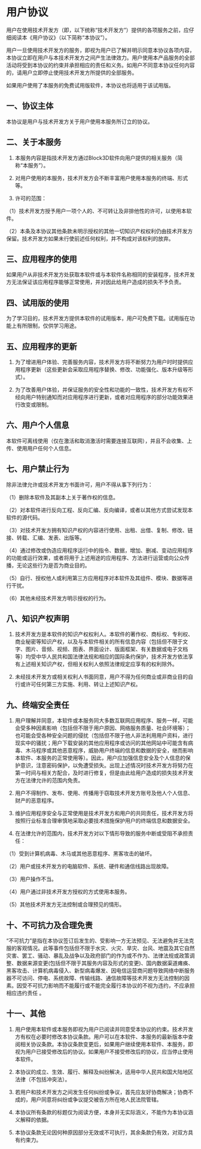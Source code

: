 # 用户协议

用户在使用技术开发方（即，以下统称“技术开发方”）提供的各项服务之前，应仔细阅读本《用户协议》（以下简称“本协议”）。

用户一旦使用技术开发方的服务，即视为用户已了解并明示同意本协议各项内容，本协议立即在用户与本技术开发方之间产生法律效力。用户使用本产品服务的全部活动将受到本协议的约束并承担相应的责任和义务。如用户不同意本协议任何内容的，请用户立即停止使用技术开发方所提供的全部服务。

如果用户使用了本服务的免费试用版软件，本协议也将适用于该试用版。

## 一、协议主体

本协议是用户与技术开发方关于用户使用本服务所订立的协议。

## 二、关于本服务

1. 本服务内容是指技术开发方通过Block3D软件向用户提供的相关服务（简称“本服务”）。

2. 对用户使用的本服务，技术开发方会不断丰富用户使用本服务的终端、形式等。

3. 许可的范围：

（1）技术开发方授予用户一项个人的、不可转让及非排他性的许可，以使用本软件。

（2）本条及本协议其他条款未明示授权的其他一切知识产权权利仍由技术开发方保留。技术开发方如果未行使前述任何权利，并不构成对该权利的放弃。

## 三、应用程序的使用

如果用户从非技术开发方处获取本软件或与本软件名称相同的安装程序，技术开发方无法保证该应用程序能够正常使用，并对因此给用户造成的损失不予负责。

## 四、试用版的使用

为了学习目的，技术开发方提供本软件的试用版本，用户可免费下载。试用版在功能上有所限制，仅供学习用途。

## 五、应用程序的更新

1. 为了增进用户体验、完善服务内容，技术开发方将不断努力为用户时时提供应用程序更新（这些更新会采取应用程序替换、修改、功能强化、版本升级等形式）。

2. 为了改善用户体验，并保证服务的安全性和功能的一致性，技术开发方有权不经向用户特别通知而对应用程序进行更新，或者对应用程序的部分功能效果进行改变或限制。

## 六、用户个人信息

本软件可离线使用（仅在激活和取消激活时需要连接互联网），并且不会收集、上传、使用用户任何个人信息。

## 七、用户禁止行为

除非法律允许或技术开发方书面许可，用户不得从事下列行为：

（1）删除本软件及其副本上关于著作权的信息。

（2）对本软件进行反向工程、反向汇编、反向编译，或者以其他方式尝试发现本软件的源代码。

（3）对技术开发方拥有知识产权的内容进行使用、出租、出借、复制、修改、链接、转载、汇编、发表、出版等。

（4）通过修改或伪造应用程序运行中的指令、数据，增加、删减、变动应用程序的功能或运行效果，或者将用于上述用途的应用程序、方法进行运营或向公众传播，无论这些行为是否为商业目的。

（5）自行、授权他人或利用第三方应用程序对本软件及其组件、模块、数据等进行干扰。

（6）其他未经技术开发方明示授权的行为。

## 八、知识产权声明

1. 技术开发方是本软件的知识产权权利人。本软件的著作权、商标权、专利权、商业秘密等知识产权，以及与本软件相关的所有信息内容（包括但不限于文字、图片、音频、视频、图表、界面设计、版面框架、有关数据或电子文档等）均受中华人民共和国法律法规和相应的国际条约保护，技术开发方依法享有上述相关知识产权，但相关权利人依照法律规定应享有的权利除外。

2. 未经技术开发方或相关权利人书面同意，用户不得为任何商业或非商业目的自行或许可任何第三方实施、利用、转让上述知识产权。

## 九、终端安全责任

1. 用户理解并同意，本软件或本服务同大多数互联网应用程序、服务一样，可能会受多种因素影响（包括但不限于用户原因、网络服务质量、社会环境等）；也可能会受各种安全问题的侵扰（包括但不限于他人非法利用用户资料，进行现实中的骚扰；用户下载安装的其他应用程序或访问的其他网站中可能含有病毒、木马程序或其他恶意程序，威胁用户终端的信息和数据的安全，继而影响本软件、本服务的正常使用等）。因此，用户应加强信息安全及个人信息的保护意识，注意密码保护，以免遭受损失。出现上述情况时技术开发方将努力在第一时间与相关方配合，及时进行修复，但是由此给用户造成的损失技术开发方在法律允许的范围内免责。

2. 用户不得制作、发布、使用、传播用于窃取技术开发方账号及他人个人信息、财产的恶意程序。

3. 维护应用程序安全与正常使用是技术开发方和用户的共同责任，技术开发方将按照行业标准合理审慎地采取必要技术措施保护用户的终端信息和数据安全。

4. 在法律允许的范围内，技术开发方对以下情形导致的服务中断或受阻不承担责任：

（1）受到计算机病毒、木马或其他恶意程序、黑客攻击的破坏。

（2）用户或技术开发方的电脑软件、系统、硬件和通信线路出现故障。

（3）用户操作不当。

（4）用户通过非技术开发方授权的方式使用本服务。

（5）其他技术开发方无法控制或合理预见的情形。

## 十、不可抗力及合理免责

“不可抗力”是指在本协议签订后发生的、受影响一方无法预见、无法避免并无法克服的客观情况。此等事件包括但不限于水灾、火灾、旱灾、台风、地震及其它自然灾害、罢工、骚动、暴乱及战争以及政府部门的作为或不作为、法律法规或政策调整、数据来源变更(包括但不限于其服务内容及形式的变更)、国内数据渠道瘫痪、黑客攻击、计算机病毒侵入、新型病毒爆发、因电信运营商问题导致网络中断服务器不可访问、停电、系统故障、传输线路、通信故障等技术开发方无法控制的因素。因受不可抗力影响而不能履行或不能完全履行本协议的不视为违约，不应承担相应违约责任 。

## 十一、其他

1. 用户使用本软件或本服务即视为用户已阅读并同意受本协议的约束。技术开发方有权在必要时修改本协议条款。用户可以在本软件、本服务的最新版本中查阅相关协议条款。本协议条款变更后，如果用户继续使用本软件、本服务，即视为用户已接受修改后的协议。如果用户不接受修改后的协议，应当停止使用本软件。

2. 本协议的成立、生效、履行、解释及纠纷解决，适用中华人民共和国大陆地区法律（不包括冲突法）。

3. 若用户和技术开发方之间发生任何纠纷或争议，首先应友好协商解决；协商不成的，用户同意将纠纷或争议提交被告方所在地人民法院管辖。

4. 本协议所有条款的标题仅为阅读方便，本身并无实际涵义，不能作为本协议涵义解释的依据。

5. 本协议条款无论因何种原因部分无效或不可执行，其余条款仍有效，对双方具有约束力。

